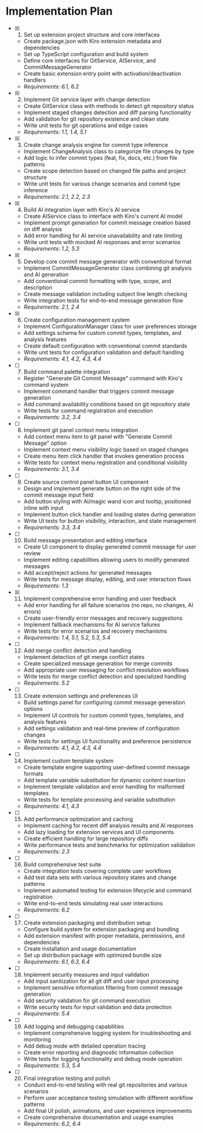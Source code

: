 # Implementation Plan

- [x] 1. Set up extension project structure and core interfaces

  - Create package.json with Kiro extension metadata and dependencies
  - Set up TypeScript configuration and build system
  - Define core interfaces for GitService, AIService, and CommitMessageGenerator
  - Create basic extension entry point with activation/deactivation handlers
  - _Requirements: 6.1, 6.2_

- [x] 2. Implement Git service layer with change detection

  - Create GitService class with methods to detect git repository status
  - Implement staged changes detection and diff parsing functionality
  - Add validation for git repository existence and clean state
  - Write unit tests for git operations and edge cases
  - _Requirements: 1.1, 1.4, 5.1_

- [x] 3. Create change analysis engine for commit type inference

  - Implement ChangeAnalysis class to categorize file changes by type
  - Add logic to infer commit types (feat, fix, docs, etc.) from file patterns
  - Create scope detection based on changed file paths and project structure
  - Write unit tests for various change scenarios and commit type inference
  - _Requirements: 2.1, 2.2, 2.3_

- [x] 4. Build AI integration layer with Kiro's AI service

  - Create AIService class to interface with Kiro's current AI model
  - Implement prompt generation for commit message creation based on diff analysis
  - Add error handling for AI service unavailability and rate limiting
  - Write unit tests with mocked AI responses and error scenarios
  - _Requirements: 1.2, 5.3_

- [x] 5. Develop core commit message generator with conventional format

  - Implement CommitMessageGenerator class combining git analysis and AI generation
  - Add conventional commit formatting with type, scope, and description
  - Create message validation including subject line length checking
  - Write integration tests for end-to-end message generation flow
  - _Requirements: 2.1, 2.4_

- [x] 6. Create configuration management system

  - Implement ConfigurationManager class for user preferences storage
  - Add settings schema for custom commit types, templates, and analysis features
  - Create default configuration with conventional commit standards
  - Write unit tests for configuration validation and default handling
  - _Requirements: 4.1, 4.2, 4.3, 4.4_

- [ ] 7. Build command palette integration

  - Register "Generate Git Commit Message" command with Kiro's command system
  - Implement command handler that triggers commit message generation
  - Add command availability conditions based on git repository state
  - Write tests for command registration and execution
  - _Requirements: 3.2, 3.4_

- [ ] 8. Implement git panel context menu integration

  - Add context menu item to git panel with "Generate Commit Message" option
  - Implement context menu visibility logic based on staged changes
  - Create menu item click handler that invokes generation process
  - Write tests for context menu registration and conditional visibility
  - _Requirements: 3.1, 3.4_

- [ ] 9. Create source control panel button UI component

  - Design and implement generate button on the right side of the commit message input field
  - Add button styling with AI/magic wand icon and tooltip, positioned inline with input
  - Implement button click handler and loading states during generation
  - Write UI tests for button visibility, interaction, and state management
  - _Requirements: 3.3, 3.4_

- [ ] 10. Build message presentation and editing interface

  - Create UI component to display generated commit message for user review
  - Implement editing capabilities allowing users to modify generated messages
  - Add accept/reject actions for generated messages
  - Write tests for message display, editing, and user interaction flows
  - _Requirements: 1.3_

- [x] 11. Implement comprehensive error handling and user feedback

  - Add error handling for all failure scenarios (no repo, no changes, AI errors)
  - Create user-friendly error messages and recovery suggestions
  - Implement fallback mechanisms for AI service failures
  - Write tests for error scenarios and recovery mechanisms
  - _Requirements: 1.4, 5.1, 5.2, 5.3, 5.4_

- [ ] 12. Add merge conflict detection and handling

  - Implement detection of git merge conflict states
  - Create specialized message generation for merge commits
  - Add appropriate user messaging for conflict resolution workflows
  - Write tests for merge conflict detection and specialized handling
  - _Requirements: 5.2_

- [ ] 13. Create extension settings and preferences UI

  - Build settings panel for configuring commit message generation options
  - Implement UI controls for custom commit types, templates, and analysis features
  - Add settings validation and real-time preview of configuration changes
  - Write tests for settings UI functionality and preference persistence
  - _Requirements: 4.1, 4.2, 4.3, 4.4_

- [ ] 14. Implement custom template system

  - Create template engine supporting user-defined commit message formats
  - Add template variable substitution for dynamic content insertion
  - Implement template validation and error handling for malformed templates
  - Write tests for template processing and variable substitution
  - _Requirements: 4.1, 4.3_

- [ ] 15. Add performance optimization and caching

  - Implement caching for recent diff analysis results and AI responses
  - Add lazy loading for extension services and UI components
  - Create efficient handling for large repository diffs
  - Write performance tests and benchmarks for optimization validation
  - _Requirements: 2.3_

- [ ] 16. Build comprehensive test suite

  - Create integration tests covering complete user workflows
  - Add test data sets with various repository states and change patterns
  - Implement automated testing for extension lifecycle and command registration
  - Write end-to-end tests simulating real user interactions
  - _Requirements: 6.2_

- [ ] 17. Create extension packaging and distribution setup

  - Configure build system for extension packaging and bundling
  - Add extension manifest with proper metadata, permissions, and dependencies
  - Create installation and usage documentation
  - Set up distribution package with optimized bundle size
  - _Requirements: 6.1, 6.3, 6.4_

- [ ] 18. Implement security measures and input validation

  - Add input sanitization for all git diff and user input processing
  - Implement sensitive information filtering from commit message generation
  - Add security validation for git command execution
  - Write security tests for input validation and data protection
  - _Requirements: 5.4_

- [ ] 19. Add logging and debugging capabilities

  - Implement comprehensive logging system for troubleshooting and monitoring
  - Add debug mode with detailed operation tracing
  - Create error reporting and diagnostic information collection
  - Write tests for logging functionality and debug mode operation
  - _Requirements: 5.3, 5.4_

- [ ] 20. Final integration testing and polish
  - Conduct end-to-end testing with real git repositories and various scenarios
  - Perform user acceptance testing simulation with different workflow patterns
  - Add final UI polish, animations, and user experience improvements
  - Create comprehensive documentation and usage examples
  - _Requirements: 6.2, 6.4_
